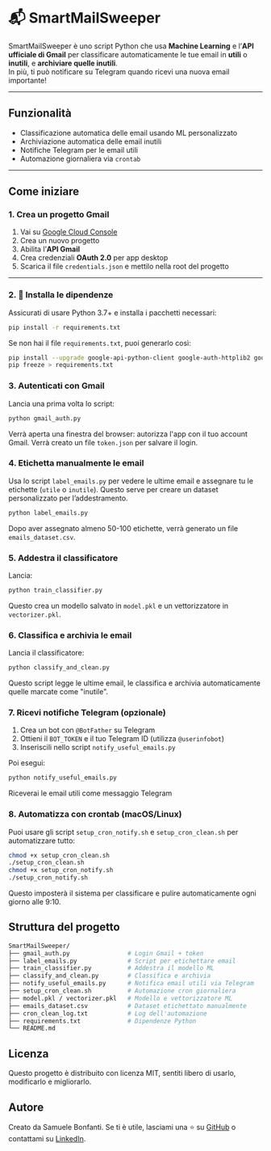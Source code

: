 # 📬 SmartMailSweeper

SmartMailSweeper è uno script Python che usa **Machine Learning** e l’**API ufficiale di Gmail** per classificare automaticamente le tue email in **utili** o **inutili**, e **archiviare quelle inutili**.  
In più, ti può notificare su Telegram quando ricevi una nuova email importante!

---

## Funzionalità

- Classificazione automatica delle email usando ML personalizzato
- Archiviazione automatica delle email inutili
- Notifiche Telegram per le email utili
- Automazione giornaliera via `crontab`

---

## Come iniziare

### 1. Crea un progetto Gmail

1. Vai su [Google Cloud Console](https://console.cloud.google.com/)
2. Crea un nuovo progetto
3. Abilita l’**API Gmail**
4. Crea credenziali **OAuth 2.0** per app desktop
5. Scarica il file `credentials.json` e mettilo nella root del progetto

---

### 2. 🧱 Installa le dipendenze

Assicurati di usare Python 3.7+ e installa i pacchetti necessari:

```bash
pip install -r requirements.txt
```

Se non hai il file `requirements.txt`, puoi generarlo così:

```bash
pip install --upgrade google-api-python-client google-auth-httplib2 google-auth-oauthlib python-telegram-bot nltk scikit-learn
pip freeze > requirements.txt
```

### 3. Autenticati con Gmail

Lancia una prima volta lo script:

```bash
python gmail_auth.py
```

Verrà aperta una finestra del browser: autorizza l'app con il tuo account Gmail.
Verrà creato un file `token.json` per salvare il login.

### 4. Etichetta manualmente le email
Usa lo script `label_emails.py` per vedere le ultime email e assegnare tu le etichette (`utile` o `inutile`).
Questo serve per creare un dataset personalizzato per l’addestramento.

```bash
python label_emails.py
```
Dopo aver assegnato almeno 50-100 etichette, verrà generato un file `emails_dataset.csv`.

### 5. Addestra il classificatore
Lancia:
```bash
python train_classifier.py
```
Questo crea un modello salvato in `model.pkl` e un vettorizzatore in `vectorizer.pkl`.

### 6. Classifica e archivia le email
Lancia il classificatore:
```bash
python classify_and_clean.py
```
Questo script legge le ultime email, le classifica e archivia automaticamente quelle marcate come "inutile".

### 7. Ricevi notifiche Telegram (opzionale)

1. Crea un bot con `@BotFather` su Telegram
2. Ottieni il `BOT_TOKEN` e il tuo Telegram ID (utilizza `@userinfobot`)
3. Inseriscili nello script `notify_useful_emails.py`

Poi esegui:
```bash
python notify_useful_emails.py
```
Riceverai le email utili come messaggio Telegram

### 8. Automatizza con crontab (macOS/Linux)
Puoi usare gli script `setup_cron_notify.sh` e `setup_cron_clean.sh` per automatizzare tutto:
```bash
chmod +x setup_cron_clean.sh
./setup_cron_clean.sh
chmod +x setup_cron_notify.sh
./setup_cron_notify.sh
```
Questo imposterà il sistema per classificare e pulire automaticamente ogni giorno alle 9:10.

## Struttura del progetto
```bash
SmartMailSweeper/
├── gmail_auth.py                # Login Gmail + token
├── label_emails.py              # Script per etichettare email
├── train_classifier.py          # Addestra il modello ML
├── classify_and_clean.py        # Classifica e archivia
├── notify_useful_emails.py      # Notifica email utili via Telegram
├── setup_cron_clean.sh          # Automazione cron giornaliera
├── model.pkl / vectorizer.pkl   # Modello e vettorizzatore ML
├── emails_dataset.csv           # Dataset etichettato manualmente
├── cron_clean_log.txt           # Log dell'automazione
├── requirements.txt             # Dipendenze Python
└── README.md
```
## Licenza
Questo progetto è distribuito con licenza MIT, sentiti libero di usarlo, modificarlo e migliorarlo.

## Autore
Creato da Samuele Bonfanti.
Se ti è utile, lasciami una ⭐ su [GitHub](https://github.com/Sbonfa04) o contattami su [LinkedIn](https://www.linkedin.com/in/samuele-bonfanti-a568042b1/).
